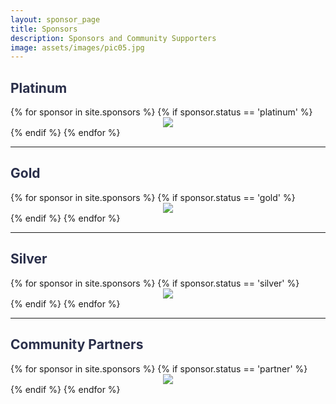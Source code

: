 ```yaml
---
layout: sponsor_page
title: Sponsors
description: Sponsors and Community Supporters
image: assets/images/pic05.jpg
---
```


<h2 style="color: #2a2f4a !important;">Platinum</h2>
<div class="row">
{% for sponsor in site.sponsors %}
	{% if sponsor.status == 'platinum' %}
		<div class="4u 12u$(small)" style="text-align:center;">
			<span class="image fit">
				<img src="{{ sponsor.img | prepend: site.baseurl | prepend: site.url }}" class="img-sponsor">
			</span>
		</div>
	{% endif %}
{% endfor %}
</div>

<hr>

<h2 style="color: #2a2f4a !important;">Gold</h2>
<div class="row">
{% for sponsor in site.sponsors %}
	{% if sponsor.status == 'gold' %}
		<div class="3u 12u$(small)" style="text-align:center;">
			<span class="image fit">
				<img src="{{ sponsor.img | prepend: site.baseurl | prepend: site.url }}" class="img-sponsor">
			</span>
		</div>
	{% endif %}
{% endfor %}
</div>

<hr>

<h2 style="color: #2a2f4a !important;">Silver</h2>
<div class="row">
{% for sponsor in site.sponsors %}
	{% if sponsor.status == 'silver' %}
		<div class="2u 12u$(small)" style="text-align:center;">
			<span class="image fit">
				<img src="{{ sponsor.img | prepend: site.baseurl | prepend: site.url }}" class="img-sponsor" style="max-height: 150px;">
			</span>
		</div>
	{% endif %}
{% endfor %}
</div>

<hr>

<h2 style="color: #2a2f4a !important;">Community Partners</h2>
<div class="row">
{% for sponsor in site.sponsors %}
	{% if sponsor.status == 'partner' %}
		<div class="2u 12u$(small)" style="text-align:center;">
			<span class="image">
				<img src="{{ sponsor.img | prepend: site.baseurl | prepend: site.url }}" class="img-sponsor" style="max-height: 150px;">
			</span>
		</div>
	{% endif %}
{% endfor %}
</div>